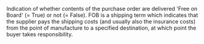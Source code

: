 Indication of whether contents of the purchase order are delivered 'Free on Board' (= True) or not (= False). FOB is a shipping term which indicates that the supplier pays the shipping costs (and usually also the insurance costs) from the point of manufacture to a specified destination, at which point the buyer takes responsibility.